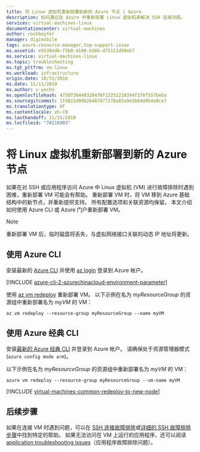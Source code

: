 ```yaml
---
title: 将 Linux 虚拟机重新部署到新的 Azure 节点 | Azure
description: 如何通过在 Azure 中重新部署 Linux 虚拟机来解决 SSH 连接问题。
services: virtual-machines-linux
documentationcenter: virtual-machines
author: rockboyfor
manager: digimobile
tags: azure-resource-manager,top-support-issue
ms.assetid: e9530dd6-f5b0-4160-b36b-d75151d99eb7
ms.service: virtual-machines-linux
ms.topic: troubleshooting
ms.tgt_pltfrm: vm-linux
ms.workload: infrastructure
origin.date: 10/31/2018
ms.date: 11/11/2019
ms.author: v-yeche
ms.openlocfilehash: 4750726448320476f12252218394f378f557beba
ms.sourcegitcommit: 1fd822d99b2b487877278a83a9e5b84d9b4a8ce7
ms.translationtype: HT
ms.contentlocale: zh-CN
ms.lasthandoff: 11/15/2019
ms.locfileid: "74116903"
---
```

# <a name="redeploy-linux-virtual-machine-to-new-azure-node"></a>将 Linux 虚拟机重新部署到新的 Azure 节点
如果在对 SSH 或应用程序访问 Azure 中 Linux 虚拟机 (VM) 进行故障排除时遇到困难，重新部署 VM 可能会有帮助。 重新部署 VM 时，将 VM 移到 Azure 基础结构中的新节点，并重新提供支持。 所有配置选项和关联资源均保留。 本文介绍如何使用 Azure CLI 或 Azure 门户重新部署 VM。

> [!NOTE]
> 重新部署 VM 后，临时磁盘将丢失，与虚拟网络接口关联的动态 IP 地址将更新。 

<a name="azure-cli-20"></a>
## <a name="use-the-azure-cli"></a>使用 Azure CLI
安装最新的 [Azure CLI](https://docs.azure.cn/cli/install-az-cli2?view=azure-cli-latest) 并使用 [az login](https://docs.azure.cn/cli/reference-index?view=azure-cli-latest#az-login) 登录到 Azure 帐户。

[!INCLUDE [azure-cli-2-azurechinacloud-environment-parameter](../../../includes/azure-cli-2-azurechinacloud-environment-parameter.md)]

使用 [az vm redeploy](https://docs.azure.cn/cli/vm?view=azure-cli-latest#az-vm-redeploy) 重新部署 VM。 以下示例在名为 *myResourceGroup* 的资源组中重新部署名为 *myVM* 的 VM：

```azurecli
az vm redeploy --resource-group myResourceGroup --name myVM 
```

<a name="azure-cli-10"></a>
## <a name="use-the-azure-classic-cli"></a>使用 Azure 经典 CLI
安装[最新的 Azure 经典 CLI](../../cli-install-nodejs.md) 并登录到 Azure 帐户。 请确保处于资源管理器模式 (`azure config mode arm`)。

以下示例在名为 *myResourceGroup* 的资源组中重新部署名为 *myVM* 的 VM：

```azurecli
azure vm redeploy --resource-group myResourceGroup --vm-name myVM 
```

<a name="using-azure-portal"></a>
[!INCLUDE [virtual-machines-common-redeploy-to-new-node](../../../includes/virtual-machines-common-redeploy-to-new-node.md)]

## <a name="next-steps"></a>后续步骤
如果在连接 VM 时遇到问题，可以在 [SSH 连接故障排除](troubleshoot-ssh-connection.md?toc=%2fvirtual-machines%2flinux%2ftoc.json)或[详细的 SSH 故障排除步骤](detailed-troubleshoot-ssh-connection.md?toc=%2fvirtual-machines%2flinux%2ftoc.json)中找到特定的帮助。 如果无法访问在 VM 上运行的应用程序，还可以阅读 [application troubleshooting issues](troubleshoot-app-connection.md?toc=%2fvirtual-machines%2flinux%2ftoc.json)（应用程序故障排除问题）。

<!--Update_Description: update meta properties -->

